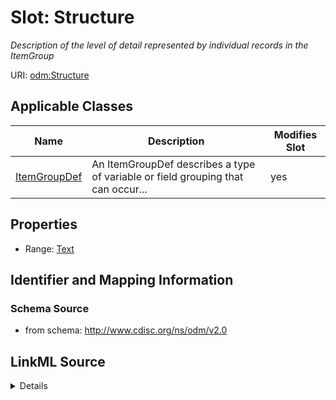 # Slot: Structure


_Description of the level of detail represented by individual records in the ItemGroup_



URI: [odm:Structure](http://www.cdisc.org/ns/odm/v2.0/Structure)



<!-- no inheritance hierarchy -->




## Applicable Classes

| Name | Description | Modifies Slot |
| --- | --- | --- |
[ItemGroupDef](ItemGroupDef.md) | An ItemGroupDef describes a type of variable or field grouping that can occur... |  yes  |







## Properties

* Range: [Text](Text.md)





## Identifier and Mapping Information







### Schema Source


* from schema: http://www.cdisc.org/ns/odm/v2.0




## LinkML Source

<details>
```yaml
name: Structure
description: Description of the level of detail represented by individual records
  in the ItemGroup
from_schema: http://www.cdisc.org/ns/odm/v2.0
rank: 1000
alias: Structure
domain_of:
- ItemGroupDef
range: text

```
</details>